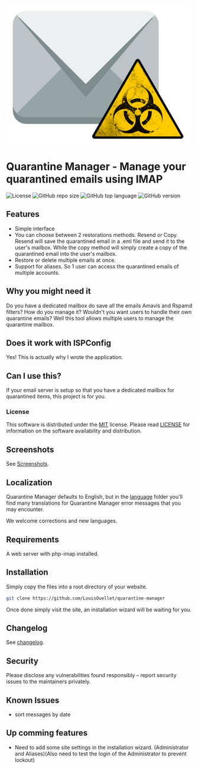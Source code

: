 ![Quarantine Manager](/dist/img/logo.png)

# Quarantine Manager - Manage your quarantined emails using IMAP
![License](https://img.shields.io/github/license/LouisOuellet/quarantine-manager?style=for-the-badge)
![GitHub repo size](https://img.shields.io/github/repo-size/LouisOuellet/quarantine-manager?style=for-the-badge&logo=github)
![GitHub top language](https://img.shields.io/github/languages/top/LouisOuellet/quarantine-manager?style=for-the-badge&logo=php)
![GitHub version](https://img.shields.io/badge/version-22.03--14-green?style=for-the-badge)

## Features
 - Simple interface
 - You can choose between 2 restorations methods. Resend or Copy. Resend will save the quarantined email in a .eml file and send it to the user's mailbox. While the copy method will simply create a copy of the quarantined email into the user's mailbox.
 - Restore or delete multiple emails at once.
 - Support for aliases. So 1 user can access the quarantined emails of multiple accounts.

## Why you might need it
Do you have a dedicated mailbox do save all the emails Amavis and Rspamd filters? How do you manage it? Wouldn't you want users to handle their own quarantine emails? Well this tool allows multiple users to manage the quarantine mailbox.

## Does it work with ISPConfig
Yes! This is actually why I wrote the application.

## Can I use this?
If your email server is setup so that you have a dedicated mailbox for quarantined items, this project is for you.

### License
This software is distributed under the [MIT](https://en.wikipedia.org/wiki/MIT_License) license. Please read [LICENSE](LICENSE) for information on the software availability and distribution.

## Screenshots
See [Screenshots](screenshots).

## Localization
Quarantine Manager defaults to English, but in the [language](dist/languages/) folder you'll find many translations for Quarantine Manager error messages that you may encounter.

We welcome corrections and new languages.

## Requirements
A web server with php-imap installed.

## Installation
Simply copy the files into a root directory of your website.

```sh
git clone https://github.com/LouisOuellet/quarantine-manager
```

Once done simply visit the site, an installation wizard will be waiting for you.

## Changelog
See [changelog](CHANGELOG.md).

## Security
Please disclose any vulnerabilities found responsibly – report security issues to the maintainers privately.

## Known Issues

 * sort messages by date

## Up comming features

 * Need to add some site settings in the installation wizard. (Administrator and Aliases)(Also need to test the login of the Administrator to prevent lockout)
